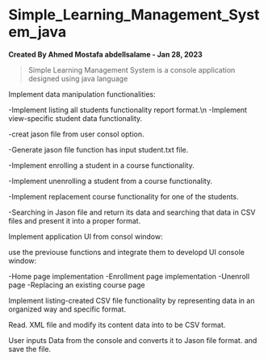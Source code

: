 # Simple_Learning_Management_System_java

**Created By Ahmed Mostafa abdellsalame - Jan 28, 2023**

> Simple Learning Management System is a console application designed using java language 

Implement data manipulation functionalities:

  -Implement listing all students functionality report format.\n
  -Implement view-specific student data functionality.

  -creat jason file from user consol option.

  -Generate jason file function has input student.txt file.

  -Implement enrolling a student in a course functionality.

  -Implement unenrolling a student from a course functionality.

  -Implement replacement course functionality for one of the students.

  -Searching in Jason file and return its data and searching that data in CSV files and present it into a proper format.

Implement  application UI from consol window:

use the previouse functions and integrate them to developd UI console window: 

  -Home page implementation
  -Enrollment page implementation
  -Unenroll page
  -Replacing an existing course page

Implement listing-created CSV file functionality by representing data in an organized way and specific format.

Read. XML file and modify its content data into to be CSV format.

User inputs Data from the console and converts it to Jason file format. and save the file. 


